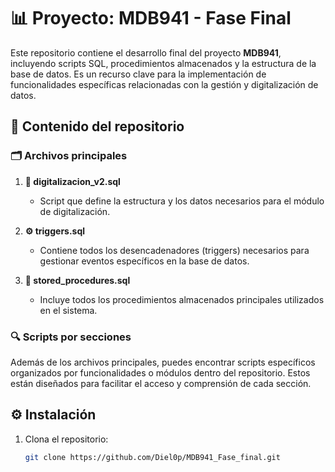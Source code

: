 # 📊 Proyecto: MDB941 - Fase Final

Este repositorio contiene el desarrollo final del proyecto **MDB941**, incluyendo scripts SQL, procedimientos almacenados y la estructura de la base de datos. Es un recurso clave para la implementación de funcionalidades específicas relacionadas con la gestión y digitalización de datos.

## 📂 Contenido del repositorio

### 🗂️ Archivos principales

1. **📁 digitalizacion_v2.sql**
   - Script que define la estructura y los datos necesarios para el módulo de digitalización.

2. **⚙️ triggers.sql**
   - Contiene todos los desencadenadores (triggers) necesarios para gestionar eventos específicos en la base de datos.

3. **📝 stored_procedures.sql**
   - Incluye todos los procedimientos almacenados principales utilizados en el sistema.

### 🔍 Scripts por secciones
Además de los archivos principales, puedes encontrar scripts específicos organizados por funcionalidades o módulos dentro del repositorio. Estos están diseñados para facilitar el acceso y comprensión de cada sección.

## ⚙️ Instalación

1. Clona el repositorio:
   ```bash
   git clone https://github.com/Diel0p/MDB941_Fase_final.git

